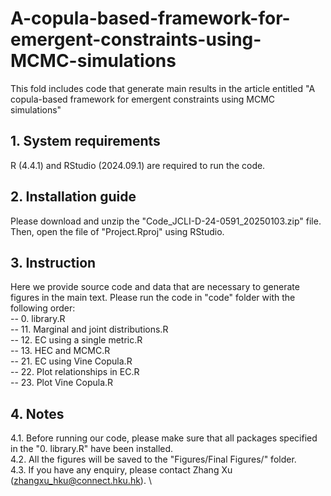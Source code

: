 # A-copula-based-framework-for-emergent-constraints-using-MCMC-simulations

This fold includes code that generate main results in the article entitled "A copula-based framework for emergent constraints using MCMC simulations"

## 1. System requirements
R (4.4.1) and RStudio (2024.09.1) are required to run the code.

## 2. Installation guide
Please download and unzip the "Code_JCLI-D-24-0591_20250103.zip" file. Then, open the file of "Project.Rproj" using RStudio.

## 3. Instruction
Here we provide source code and data that are necessary to generate figures in the main text. Please run the code in "code" folder with the following order: \
-- 0. library.R \
-- 11. Marginal and joint distributions.R\
-- 12. EC using a single metric.R\
-- 13. HEC and MCMC.R\
-- 21. EC using Vine Copula.R\
-- 22. Plot relationships in EC.R\
-- 23. Plot Vine Copula.R

## 4. Notes
4.1. Before running our code, please make sure that all packages specified in the "0. library.R" have been installed.\
4.2. All the figures will be saved to the "Figures/Final Figures/" folder.\
4.3. If you have any enquiry, please contact Zhang Xu (zhangxu_hku@connect.hku.hk). \
